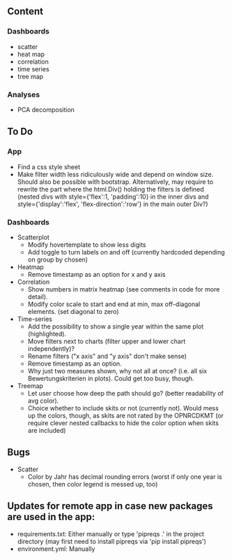 ## Content
### Dashboards
* scatter
* heat map
* correlation
* time series
* tree map

### Analyses
* PCA decomposition

## To Do
### App
* Find a css style sheet
* Make filter width less ridiculously wide and depend on window size. Should also be possible with bootstrap. Alternatively, may require to rewrite the part where the html.Div() holding the filters is defined (nested divs with style={'flex':1, 'padding':10} in the inner divs and style={'display':'flex', 'flex-direction':'row'} in the main outer Div?)
### Dashboards
* Scatterplot
  * Modify hovertemplate to show less digits
  * Add toggle to turn labels on and off (currently hardcoded depending on group by chosen)
* Heatmap
  * Remove timestamp as an option for x and y axis
* Correlation
  * Show numbers in matrix heatmap (see comments in code for more detail).
  * Modify color scale to start and end at min, max off-diagonal elements. (set diagonal to zero)
* Time-series
  * Add the possibility to show a single year within the same plot (highlighted).
  * Move filters next to charts (filter upper and lower chart independently)?
  * Rename filters ("x axis" and "y axis" don't make sense)
  * Remove timestamp as an option.
  * Why just two measures shown, why not all at once? (i.e. all six Bewertungskriterien in plots). Could get too busy, though.
* Treemap
  * Let user choose how deep the path should go? (better readability of avg color).
  * Choice whether to include skits or not (currently not). Would mess up the colors, though, as skits are not rated by the OPNRCDKMT (or require clever nested callbacks to hide the color option when skits are included)

## Bugs
* Scatter
  * Color by Jahr has decimal rounding errors (worst if only one year is chosen, then color legend is messed up, too)
## Updates for remote app in case new packages are used in the app:
* requirements.txt: Either manually or type 'pipreqs .' in the project directory (may first need to install pipreqs via 'pip install pipreqs')
* environment.yml: Manually
